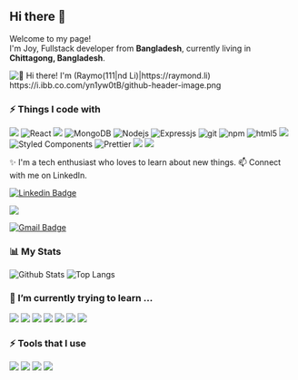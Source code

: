 <h2> Hi there 👋 </h2>
<p>Welcome to my page! </br> I'm Joy, Fullstack developer from <b>Bangladesh</b>, currently living in <b>Chittagong, Bangladesh</b>. </p>
 <img src="https://i.ibb.co.com/yn1yw0tB/github-header-image.png" alt="👋 Hi there! I'm (Raymo(111|nd Li)|https://raymond.li)" title="👋 Hi there! I'm Joy" />
https://i.ibb.co.com/yn1yw0tB/github-header-image.png
<h3> ⚡ Things I code with</h3>
<p>
  <img src="https://img.shields.io/badge/JavaScript-F7DF1E?style=flat-square&logo=javascript&logoColor=black" />
  <img alt="React" src="https://img.shields.io/badge/-React-45b8d8?style=flat-square&logo=react&logoColor=white" />
  <img src="https://img.shields.io/badge/Firebase-FFCA28?style=flat-square&logo=firebase&logoColor=black" />
  <img alt="MongoDB" src="https://img.shields.io/badge/-MongoDB-13aa52?style=flat-square&logo=mongodb&logoColor=white" />
  <img alt="Nodejs" src="https://img.shields.io/badge/-Nodejs-43853d?style=flat-square&logo=Node.js&logoColor=white" />
  <img alt="Expressjs" src="https://img.shields.io/badge/Express.js-000000?style=flat-square&logo=express&logoColor=white" />
  <img alt="git" src="https://img.shields.io/badge/-Git-F05032?style=flat-square&logo=git&logoColor=white" />
  <img alt="npm" src="https://img.shields.io/badge/-NPM-CB3837?style=flat-square&logo=npm&logoColor=white" />
  <img alt="html5" src="https://img.shields.io/badge/-HTML5-E34F26?style=flat-square&logo=html5&logoColor=white" />
  <img src="https://img.shields.io/badge/tailwind-css%20-%231572B6.svg?&style=flat-square&logo=tailwind-css&logoColor=white" />&nbsp;&nbsp;
  <img alt="Styled Components" src="https://img.shields.io/badge/-Styled_Components-db7092?style=flat-square&logo=styled-components&logoColor=white" />
  <img alt="Prettier" src="https://img.shields.io/badge/-Prettier-F7B93E?style=flat-square&logo=prettier&logoColor=white" />
  <img src="https://img.shields.io/badge/C-00599C?style=flat-square&logo=c&logoColor=white" />
  <img src="https://img.shields.io/badge/C++-00599C?style=flat-square&logo=c%2B%2B&logoColor=white" />

  
</p>

✨ I'm a tech enthusiast who loves to learn about new things. 📫 Connect with me on LinkedIn. 


[![Linkedin Badge](https://img.shields.io/badge/-LinkedIn-blue?style=flat-square&logo=Linkedin&logoColor=white&link=https://www.linkedin.com/in/joy-chowdhury-5072661b0/)](https://www.linkedin.com/in/joy-chowdhury-5072661b0/)

  <a href="https://www.facebook.com/share/1BkA741HaF">
    <img src="https://img.shields.io/badge/Facebook-1877F2?style=flat-square&logo=facebook&logoColor=white" />
  </a>

[![Gmail Badge](https://img.shields.io/badge/-Gmail-d14836?style=flat-square&logo=Gmail&logoColor=white&link=mail@imjc721@gmail.com)](mailto:mail@imjc721@gmail.com)


<h3>📊 My Stats</h3>

![Github Stats](https://github-readme-stats.vercel.app/api?username=ChowdhuryJoy108&count_private=true&show_icons=true&include_all_commits=true)
![Top Langs](https://github-readme-stats.vercel.app/api/top-langs/?username=ChowdhuryJoy108&hide=TeX&layout=compact)


<h3> 🌱  I’m currently trying to learn ... </h3>

<p align="left">
  <img src="https://img.shields.io/badge/MySQL-4479A1?style=flat-square&logo=mysql&logoColor=white" />
  <img src="https://img.shields.io/badge/TypeScript-3178C6?style=flat-square&logo=typescript&logoColor=white" />
  <img src="https://img.shields.io/badge/Python-3776AB?style=flat-square&logo=python&logoColor=white" />
  <img src="https://img.shields.io/badge/Docker-2496ED?style=flat-square&logo=docker&logoColor=white" />
  <img src="https://img.shields.io/badge/Kubernetes-326CE5?style=flat-square&logo=kubernetes&logoColor=white" />
  <img src="https://img.shields.io/badge/Linux-FCC624?style=flat-square&logo=linux&logoColor=black" />
  <img src="https://img.shields.io/badge/PostgreSQL-336791?style=flat-square&logo=postgresql&logoColor=white" />
</p>

<h3> ⚡ Tools that I use </h3>

<p align="left">
  <img src="https://img.shields.io/badge/VS_Code-007ACC?style=flat-square&logo=visual-studio-code&logoColor=white" />
  <img src="https://img.shields.io/badge/Figma-F24E1E?style=flat-square&logo=figma&logoColor=white" />
  <img src="https://img.shields.io/badge/Canva-00C4CC?style=flat-square&logo=canva&logoColor=white" />
  <img src="https://img.shields.io/badge/Postman-FF6C37?style=flat-square&logo=postman&logoColor=white" />
</p>




<!--
**ChowdhuryJoy108/ChowdhuryJoy108** is a ✨ _special_ ✨ repository because its `README.md` (this file) appears on your GitHub profile.

Here are some ideas to get you started:

- 🔭 I’m currently working on ...
- 🌱 I’m currently learning ...
- 👯 I’m looking to collaborate on ...
- 🤔 I’m looking for help with ...
- 💬 Ask me about ...
- 📫 How to reach me: ...
- 😄 Pronouns: ...
- ⚡ Fun fact: ...
-->
